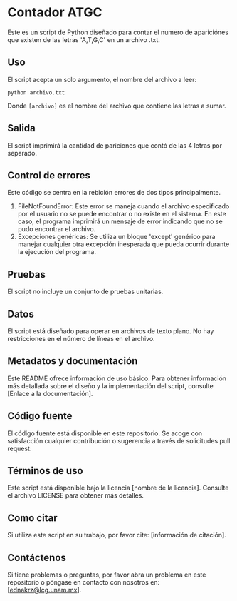 # Contador ATGC

Este es un script de Python diseñado para contar el numero de apariciónes que existen de las letras 'A,T,G,C' en un archivo .txt.

## Uso
El script acepta un solo argumento, el nombre del archivo a leer:
```
python archivo.txt
```
Donde `[archivo]` es el nombre del archivo que contiene las letras a sumar.
## Salida

El script imprimirá la cantidad de pariciones que contó de las 4 letras por separado.

## Control de errores

Este código se centra en la rebición errores de dos tipos principalmente.

1. FileNotFoundError: Este error se maneja cuando el archivo especificado por el usuario no se puede encontrar o no existe en el sistema. En este caso, el programa imprimirá un mensaje de error indicando que no se pudo encontrar el archivo.
2. Excepciones genéricas: Se utiliza un bloque 'except' genérico para manejar cualquier otra excepción inesperada que pueda ocurrir durante la ejecución del programa. 

## Pruebas

El script no incluye un conjunto de pruebas unitarias.

## Datos
El script está diseñado para operar en archivos de texto plano. No hay restricciones en el número de líneas en el archivo.

## Metadatos y documentación
Este README ofrece información de uso básico. Para obtener información más detallada sobre el diseño y la implementación del script, consulte [Enlace a la documentación].

## Código fuente
El código fuente está disponible en este repositorio. Se acoge con satisfacción cualquier contribución o sugerencia a través de solicitudes pull request.

## Términos de uso

Este script está disponible bajo la licencia [nombre de la licencia]. Consulte el archivo LICENSE para obtener más detalles.

## Como citar

Si utiliza este script en su trabajo, por favor cite: [información de citación].

## Contáctenos

Si tiene problemas o preguntas, por favor abra un problema en este repositorio o póngase en contacto con nosotros en: [ednakrz@lcg.unam.mx].
